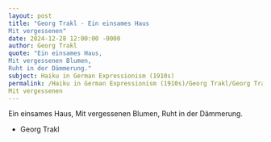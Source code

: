 ```yaml
---
layout: post
title: "Georg Trakl - Ein einsames Haus
Mit vergessenen"
date: 2024-12-28 12:00:00 -0000
author: Georg Trakl
quote: "Ein einsames Haus,
Mit vergessenen Blumen,
Ruht in der Dämmerung."
subject: Haiku in German Expressionism (1910s)
permalink: /Haiku in German Expressionism (1910s)/Georg Trakl/Georg Trakl - Ein einsames Haus
Mit vergessenen
---
```


Ein einsames Haus,
Mit vergessenen Blumen,
Ruht in der Dämmerung.

- Georg Trakl
